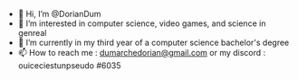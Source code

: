 - 👋 Hi, I’m @DorianDum
- 👀 I’m interested in computer science, video games, and science in genreal 
- 🌱 I’m currently in my third year of a computer science bachelor's degree
- 📫 How to reach me : dumarchedorian@gmail.com
or my discord : ouiceciestunpseudo #6035

<!---
DorianDum/DorianDum is a ✨ special ✨ repository because its `README.md` (this file) appears on your GitHub profile.
You can click the Preview link to take a look at your changes.
--->
